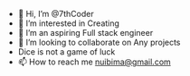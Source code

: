 - 👋 Hi, I’m @7thCoder
- 👀 I’m interested in Creating
- 🌱 I’m an aspiring Full stack  engineer
- 💞️ I’m looking to collaborate on Any projects
- Dice is not a game of luck
- 📫 How to reach me nuibima@gmail.com


<!---
7thCoder/7thCoder is a ✨ special ✨ repository because its `README.md` (this file) appears on your GitHub profile.
You can click the Preview link to take a look at your changes.
--->
